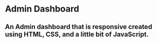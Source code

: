 <h1>Admin Dashboard</h1>
<h2>An Admin dashboard that is responsive created using HTML, CSS, and a little bit of JavaScript.</h2>
